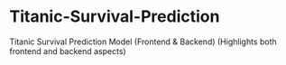 # Titanic-Survival-Prediction
Titanic Survival Prediction Model (Frontend &amp; Backend) (Highlights both frontend and backend aspects)
